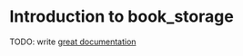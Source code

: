 # Introduction to book_storage

TODO: write [great documentation](http://jacobian.org/writing/what-to-write/)
